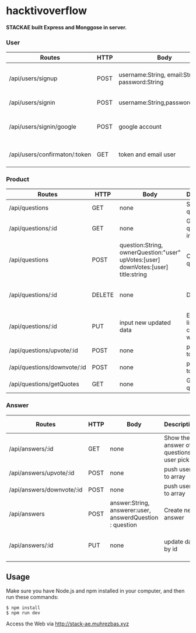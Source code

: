 # hacktivoverflow

#### STACKAE built Express and Monggose in server.

### User

Routes | HTTP | Body | Description | Error Response  | 
------ | ---- | ---- | ----------- | -----------
/api/users/signup | POST | username:String, email:String, password:String | Register new user | username is empty 400, email is empty 400, password is empty 400
/api/users/signin | POST | username:String,password:String | Logging in user | username/password invalid 401
/api/users/signin/google | POST | google account | Logging in user with google account
/api/users/confirmaton/:token | GET | token and email user | Confirmation email verification


### Product

Routes | HTTP | Body | Description | Error Response  | Middlewares
------ | ----- | ----- | -------- | -------- | ---
/api/questions | GET | none | Show the questions | none | 
/api/questions/:id | GET | none | Get a single question info | none |  
/api/questions | POST | question:String, ownerQuestion:"user" upVotes:[user] downVotes:[user] title:string | Create new question | error 400 on question,title,owberQuestion and 401 login | Login Authenthication
/api/questions/:id | DELETE | none | Delete by id | none |  Login Authentication & Authorization by owner only 
/api/questions/:id | PUT | input new updated data | Edit your list (will change the whole data) |  error 401 on  question,title, login  |  Login Authentication & Authorization by owner only
/api/questions/upvote/:id | POST | none | push user to array | none | Login Authentication 
/api/questions/downvote/:id | POST | none | push user to array | none |  Login Authentication
/api/questions/getQuotes | GET | none | Get a single quotes| none |  
### Answer

Routes | HTTP | Body | Description | Error Response  | Middlewares
------ | ----- | ----- | -------- | -------- | ---
/api/answers/:id | GET | none | Show the answer of questions user pick | none |
/api/answers/upvote/:id | POST | none | push user to array | none | Login Authentication 
/api/answers/downvote/:id | POST | none | push user to array | none |  Login Authentication
/api/answers | POST | answer:String, answerer:user, answerdQuestion : question | Create new answer |title err 400, login please 401 | Login Authenthication
/api/answers/:id | PUT | none | update data by id | login please 401, authorization 404 |  Login Authentication & Authorization by owner only


## Usage
 Make sure you have Node.js and npm installed in your computer, and then run these commands:
 ```
 $ npm install
 $ npm run dev
 ```

 Access the Web via http://stack-ae.muhrezbas.xyz

